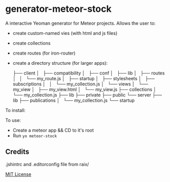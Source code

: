 # generator-meteor-stock

A interactive Yeoman generator for Meteor projects.  Allows the user to:

* create custom-named vies (with html and js files)
* create collections
* create routes (for iron-router)
* create a directory structure (for larger apps):

    ├── client
    │   ├── compatibility
    │   ├── conf
    │   ├── lib
    │   ├── routes
    │   │   └── my_route.js
    │   ├── startup
    │   ├── stylesheets
    │   ├── subscriptions
    │   │   └── my_collection.js
    │   └── views
    │       └── my_view
    │           ├── my_view.html
    │           └── my_view.js
    ├── collections
    │   └── my_collection.js
    ├── lib
    ├── private
    ├── public
    └── server
        ├── lib
        ├── publications
        │   └── my_collection.js
        └── startup


To install:


To use:

* Create a meteor app && CD to it's root
* Run `yo meteor-stock`


## Credits

.jshintrc and .editorconfig file from raix/

[MIT License](http://en.wikipedia.org/wiki/MIT_License)
